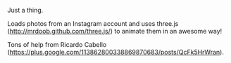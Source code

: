 Just a thing.

Loads photos from an Instagram account and uses three.js (http://mrdoob.github.com/three.js/) to animate them in an awesome way!

Tons of help from Ricardo Cabello (https://plus.google.com/113862800338869870683/posts/QcFk5HrWran).